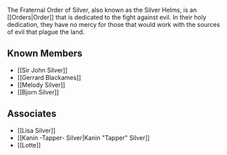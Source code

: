 
The Fraternal Order of Silver, also known as the Silver Helms, is an [[Orders|Order]] that is dedicated to the fight against evil. In their holy dedication, they have no mercy for those that would work with the sources of evil that plague the land.

## Known Members
* [[Sir John Silver]]
* [[Gerrard Blackames]]
* [[Melody Silver]]
* [[Bjorn Silver]]

## Associates
* [[Lisa Silver]]
* [[Kanin -Tapper- Silver|Kanin "Tapper" Silver]]
* [[Lotte]]